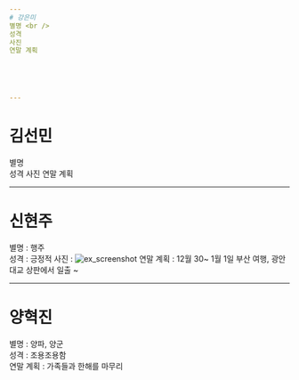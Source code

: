 ```yaml
---
# 강은미
별명 <br />
성격
사진
연말 계획





---
```

# 김선민
별명 <br />
성격
사진
연말 계획



---
# 신현주
별명 : 행주 <br /> 
성격 : 긍정적
사진 : ![ex_screenshot](./img/screenshot.png)
연말 계획 : 12월 30~ 1월 1일 부산 여행, 광안대교 상판에서 일출 ~


---
# 양혁진


별명 : 양파, 양군 <br />
성격 : 조용조용함 <br />
연말 계획 : 가족들과 한해를 마무리
